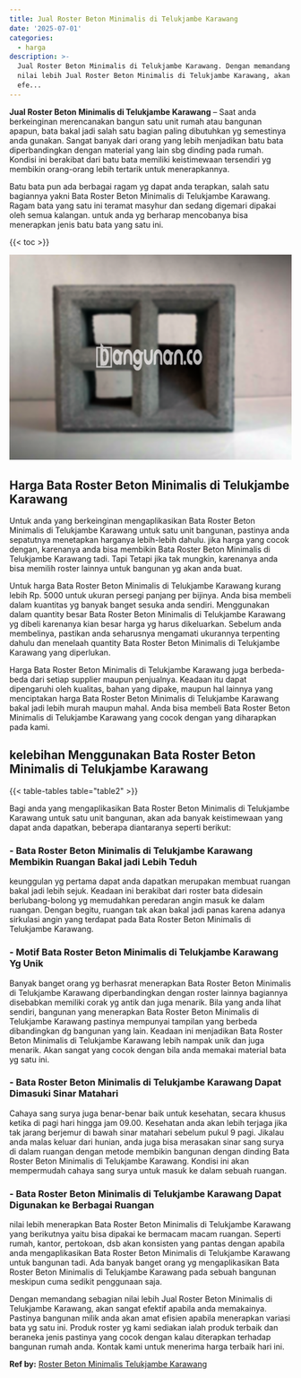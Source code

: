 ```yaml
---
title: Jual Roster Beton Minimalis di Telukjambe Karawang
date: '2025-07-01'
categories:
  - harga
description: >-
  Jual Roster Beton Minimalis di Telukjambe Karawang. Dengan memandang sebagian
  nilai lebih Jual Roster Beton Minimalis di Telukjambe Karawang, akan sangat
  efe...
---
```


**Jual Roster Beton Minimalis di Telukjambe Karawang** – Saat anda berkeinginan merencanakan bangun satu unit rumah atau bangunan apapun, bata bakal jadi salah satu bagian paling dibutuhkan yg semestinya anda gunakan. Sangat banyak dari orang yang lebih menjadikan batu bata diperbandingkan dengan material yang lain sbg dinding pada rumah. Kondisi ini berakibat dari batu bata memiliki keistimewaan tersendiri yg membikin orang-orang lebih tertarik untuk menerapkannya.

Batu bata pun ada berbagai ragam yg dapat anda terapkan, salah satu bagiannya yakni Bata Roster Beton Minimalis di Telukjambe Karawang. Ragam bata yang satu ini teramat masyhur dan sedang digemari dipakai oleh semua kalangan. untuk anda yg berharap mencobanya bisa menerapkan jenis batu bata yang satu ini.

{{< toc >}}

![Jual Roster Beton Minimalis di Telukjambe Karawang](/images/bata-roster-minimalis-19.png)

## Harga Bata Roster Beton Minimalis di Telukjambe Karawang

Untuk anda yang berkeinginan mengaplikasikan Bata Roster Beton Minimalis di Telukjambe Karawang untuk satu unit bangunan, pastinya anda sepatutnya menetapkan harganya lebih-lebih dahulu. jika harga yang cocok dengan, karenanya anda bisa membikin Bata Roster Beton Minimalis di Telukjambe Karawang tadi. Tapi Tetapi jika tak mungkin, karenanya anda bisa memilih roster lainnya untuk bangunan yg akan anda buat.

Untuk harga Bata Roster Beton Minimalis di Telukjambe Karawang kurang lebih Rp. 5000 untuk ukuran persegi panjang per bijinya. Anda bisa membeli dalam kuantitas yg banyak banget sesuka anda sendiri. Menggunakan dalam quantity besar Bata Roster Beton Minimalis di Telukjambe Karawang yg dibeli karenanya kian besar harga yg harus dikeluarkan. Sebelum anda membelinya, pastikan anda seharusnya mengamati ukurannya terpenting dahulu dan menelaah quantity Bata Roster Beton Minimalis di Telukjambe Karawang yang diperlukan.

Harga Bata Roster Beton Minimalis di Telukjambe Karawang juga berbeda-beda dari setiap supplier maupun penjualnya. Keadaan itu dapat dipengaruhi oleh kualitas, bahan yang dipake, maupun hal lainnya yang menciptakan harga Bata Roster Beton Minimalis di Telukjambe Karawang bakal jadi lebih murah maupun mahal. Anda bisa membeli Bata Roster Beton Minimalis di Telukjambe Karawang yang cocok dengan yang diharapkan pada kami.

## kelebihan Menggunakan Bata Roster Beton Minimalis di Telukjambe Karawang

{{< table-tables table="table2" >}}

Bagi anda yang mengaplikasikan Bata Roster Beton Minimalis di Telukjambe Karawang untuk satu unit bangunan, akan ada banyak keistimewaan yang dapat anda dapatkan, beberapa diantaranya seperti berikut:

### \- Bata Roster Beton Minimalis di Telukjambe Karawang Membikin Ruangan Bakal jadi Lebih Teduh

keunggulan yg pertama dapat anda dapatkan merupakan membuat ruangan bakal jadi lebih sejuk. Keadaan ini berakibat dari roster bata didesain berlubang-bolong yg memudahkan peredaran angin masuk ke dalam ruangan. Dengan begitu, ruangan tak akan bakal jadi panas karena adanya sirkulasi angin yang terdapat pada Bata Roster Beton Minimalis di Telukjambe Karawang.

### \- Motif Bata Roster Beton Minimalis di Telukjambe Karawang Yg Unik

Banyak banget orang yg berhasrat menerapkan Bata Roster Beton Minimalis di Telukjambe Karawang diperbandingkan dengan roster lainnya bagiannya disebabkan memiliki corak yg antik dan juga menarik. Bila yang anda lihat sendiri, bangunan yang menerapkan Bata Roster Beton Minimalis di Telukjambe Karawang pastinya mempunyai tampilan yang berbeda dibandingkan dg bangunan yang lain. Keadaan ini menjadikan Bata Roster Beton Minimalis di Telukjambe Karawang lebih nampak unik dan juga menarik. Akan sangat yang cocok dengan bila anda memakai material bata yg satu ini.

### \- Bata Roster Beton Minimalis di Telukjambe Karawang Dapat Dimasuki Sinar Matahari

Cahaya sang surya juga benar-benar baik untuk kesehatan, secara khusus ketika di pagi hari hingga jam 09.00. Kesehatan anda akan lebih terjaga jika tak jarang berjemur di bawah sinar matahari sebelum pukul 9 pagi. Jikalau anda malas keluar dari hunian, anda juga bisa merasakan sinar sang surya di dalam ruangan dengan metode membikin bangunan dengan dinding Bata Roster Beton Minimalis di Telukjambe Karawang. Kondisi ini akan mempermudah cahaya sang surya untuk masuk ke dalam sebuah ruangan.

### \- Bata Roster Beton Minimalis di Telukjambe Karawang Dapat Digunakan ke Berbagai Ruangan

nilai lebih menerapkan Bata Roster Beton Minimalis di Telukjambe Karawang yang berikutnya yaitu bisa dipakai ke bermacam macam ruangan. Seperti rumah, kantor, pertokoan, dsb akan konsisten yang pantas dengan apabila anda mengaplikasikan Bata Roster Beton Minimalis di Telukjambe Karawang untuk bangunan tadi. Ada banyak banget orang yg mengaplikasikan Bata Roster Beton Minimalis di Telukjambe Karawang pada sebuah bangunan meskipun cuma sedikit penggunaan saja.

Dengan memandang sebagian nilai lebih Jual Roster Beton Minimalis di Telukjambe Karawang, akan sangat efektif apabila anda memakainya. Pastinya bangunan milik anda akan amat efisien apabila menerapkan variasi bata yg satu ini. Produk roster yg kami sediakan ialah produk terbaik dan beraneka jenis pastinya yang cocok dengan kalau diterapkan terhadap bangunan rumah anda. Kontak kami untuk menerima harga terbaik hari ini.

**Ref by:** [Roster Beton Minimalis Telukjambe Karawang](https://id.wikipedia.org/wiki/Roster)
